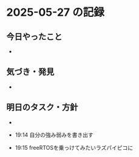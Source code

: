 # 2025-05-27 の記録

## 今日やったこと
- 

## 気づき・発見
- 

## 明日のタスク・方針
- 

- 19:14 自分の強み弱みを書き出す 
- 19:15 freeRTOSを乗っけてみたいラズパイピコに 